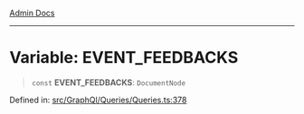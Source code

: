 [Admin Docs](/)

***

# Variable: EVENT\_FEEDBACKS

> `const` **EVENT\_FEEDBACKS**: `DocumentNode`

Defined in: [src/GraphQl/Queries/Queries.ts:378](https://github.com/PalisadoesFoundation/talawa-admin/blob/main/src/GraphQl/Queries/Queries.ts#L378)
